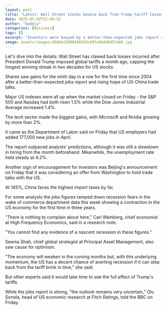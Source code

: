 ```yaml
---
layout: post
title: "Latest: Wall Street stocks bounce back from Trump tariff losses"
date: 2025-05-02T22:49:52
author: "badely"
categories: [Business]
tags: []
excerpt: "Investors were buoyed by a better-than-expected jobs report and rising hope of US-China trade talks."
image: assets/images/406bb1560834693dc69fa94dd0457a00.jpg
---
```


Let's dive into the details: Wall Street has clawed back losses incurred after President Donald Trump imposed global tariffs a month ago, capping the longest winning streak in two decades for US stocks.

Shares saw gains for the ninth day in a row for the first time since 2004 after a better-than-expected jobs report and rising hope of US-China trade talks.

Major US indexes were all up when the market closed on Friday - the S&P 500 and Nasdaq had both risen 1.5% while the Dow Jones Industrial Average increased 1.4%.

The tech sector made the biggest gains, with Microsoft and Nvidia growing by more than 2%.

It came as the Department of Labor said on Friday that US employers had added 177,000 new jobs in April.

The report outpaced analysts' predictions, although it was still a slowdown in hiring from the month beforehand. Meanwhile, the unemployment rate held steady at 4.2%.

Another sign of encouragement for investors was Beijing's announcement on Friday that it was considering an offer from Washington to hold trade talks with the US.

At 145%, China faces the highest import taxes by far.

For some analysts the jobs figures tamped down recession fears in the wake of commerce department data this week showing a contraction in the US economy for the first time in three years.

"There is nothing to complain about here," Carl Weinberg, chief economist at High Frequency Economics, said in a research note.

"You cannot find any evidence of a nascent recession in these figures."

Seema Shah, chief global strategist at Principal Asset Management, also saw cause for optimism.

"The economy will weaken in the coming months but, with this underlying momentum, the US has a decent chance of averting recession if it can step back from the tariff brink in time," she said.

But other experts said it would take time to see the full effect of Trump's tariffs.

While the jobs report is strong, "the outlook remains very uncertain," Olu Sonola, head of US economic research at Fitch Ratings, told the BBC on Friday.

